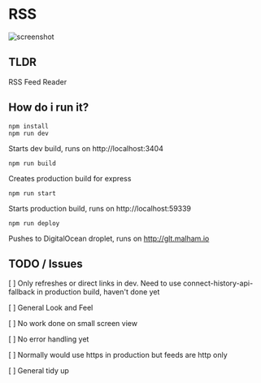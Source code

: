 # RSS

![screenshot](https://s3.eu-west-2.amazonaws.com/io1937/screenshots/Screen+Shot+on+2018-02-02+at+12_15_08.png)


## TLDR

RSS Feed Reader


## How do i run it?


```
npm install
npm run dev
```

Starts dev build, runs on http://localhost:3404

```
npm run build
```

Creates production build for express

```
npm run start
```

Starts production build, runs on http://localhost:59339

```
npm run deploy
```

Pushes to DigitalOcean droplet, runs on http://glt.malham.io


## TODO / Issues

[ ] Only refreshes or direct links in dev. Need to use connect-history-api-fallback in production build, haven't done yet

[ ] General Look and Feel

[ ] No work done on small screen view

[ ] No error handling yet

[ ] Normally would use https in production but feeds are http only

[ ] General tidy up




